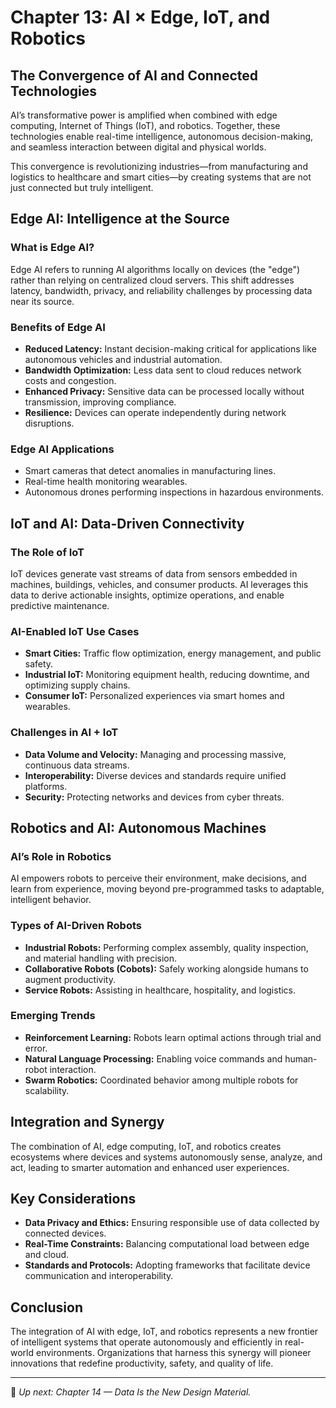 # Chapter 13: AI × Edge, IoT, and Robotics

## The Convergence of AI and Connected Technologies

AI’s transformative power is amplified when combined with edge computing, Internet of Things (IoT), and robotics. Together, these technologies enable real-time intelligence, autonomous decision-making, and seamless interaction between digital and physical worlds.

This convergence is revolutionizing industries—from manufacturing and logistics to healthcare and smart cities—by creating systems that are not just connected but truly intelligent.

## Edge AI: Intelligence at the Source

### What is Edge AI?

Edge AI refers to running AI algorithms locally on devices (the "edge") rather than relying on centralized cloud servers. This shift addresses latency, bandwidth, privacy, and reliability challenges by processing data near its source.

### Benefits of Edge AI

- **Reduced Latency:** Instant decision-making critical for applications like autonomous vehicles and industrial automation.  
- **Bandwidth Optimization:** Less data sent to cloud reduces network costs and congestion.  
- **Enhanced Privacy:** Sensitive data can be processed locally without transmission, improving compliance.  
- **Resilience:** Devices can operate independently during network disruptions.

### Edge AI Applications

- Smart cameras that detect anomalies in manufacturing lines.  
- Real-time health monitoring wearables.  
- Autonomous drones performing inspections in hazardous environments.

## IoT and AI: Data-Driven Connectivity

### The Role of IoT

IoT devices generate vast streams of data from sensors embedded in machines, buildings, vehicles, and consumer products. AI leverages this data to derive actionable insights, optimize operations, and enable predictive maintenance.

### AI-Enabled IoT Use Cases

- **Smart Cities:** Traffic flow optimization, energy management, and public safety.  
- **Industrial IoT:** Monitoring equipment health, reducing downtime, and optimizing supply chains.  
- **Consumer IoT:** Personalized experiences via smart homes and wearables.

### Challenges in AI + IoT

- **Data Volume and Velocity:** Managing and processing massive, continuous data streams.  
- **Interoperability:** Diverse devices and standards require unified platforms.  
- **Security:** Protecting networks and devices from cyber threats.

## Robotics and AI: Autonomous Machines

### AI’s Role in Robotics

AI empowers robots to perceive their environment, make decisions, and learn from experience, moving beyond pre-programmed tasks to adaptable, intelligent behavior.

### Types of AI-Driven Robots

- **Industrial Robots:** Performing complex assembly, quality inspection, and material handling with precision.  
- **Collaborative Robots (Cobots):** Safely working alongside humans to augment productivity.  
- **Service Robots:** Assisting in healthcare, hospitality, and logistics.

### Emerging Trends

- **Reinforcement Learning:** Robots learn optimal actions through trial and error.  
- **Natural Language Processing:** Enabling voice commands and human-robot interaction.  
- **Swarm Robotics:** Coordinated behavior among multiple robots for scalability.

## Integration and Synergy

The combination of AI, edge computing, IoT, and robotics creates ecosystems where devices and systems autonomously sense, analyze, and act, leading to smarter automation and enhanced user experiences.

## Key Considerations

- **Data Privacy and Ethics:** Ensuring responsible use of data collected by connected devices.  
- **Real-Time Constraints:** Balancing computational load between edge and cloud.  
- **Standards and Protocols:** Adopting frameworks that facilitate device communication and interoperability.

## Conclusion

The integration of AI with edge, IoT, and robotics represents a new frontier of intelligent systems that operate autonomously and efficiently in real-world environments. Organizations that harness this synergy will pioneer innovations that redefine productivity, safety, and quality of life.

---

📌 *Up next: Chapter 14 — Data Is the New Design Material.*
